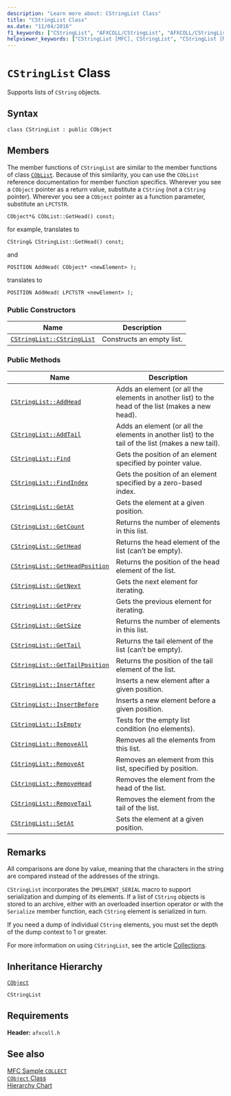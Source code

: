```yaml
---
description: "Learn more about: CStringList Class"
title: "CStringList Class"
ms.date: "11/04/2016"
f1_keywords: ["CStringList", "AFXCOLL/CStringList", "AFXCOLL/CStringList::CStringList", "AFXCOLL/CStringList::AddHead", "AFXCOLL/CStringList::AddTail", "AFXCOLL/CStringList::Find", "AFXCOLL/CStringList::FindIndex", "AFXCOLL/CStringList::GetAt", "AFXCOLL/CStringList::GetCount", "AFXCOLL/CStringList::GetHead", "AFXCOLL/CStringList::GetHeadPosition", "AFXCOLL/CStringList::GetNext", "AFXCOLL/CStringList::GetPrev", "AFXCOLL/CStringList::GetSize", "AFXCOLL/CStringList::GetTail", "AFXCOLL/CStringList::GetTailPosition", "AFXCOLL/CStringList::InsertAfter", "AFXCOLL/CStringList::InsertBefore", "AFXCOLL/CStringList::IsEmpty", "AFXCOLL/CStringList::RemoveAll", "AFXCOLL/CStringList::RemoveAt", "AFXCOLL/CStringList::RemoveHead", "AFXCOLL/CStringList::RemoveTail", "AFXCOLL/CStringList::SetAt"]
helpviewer_keywords: ["CStringList [MFC], CStringList", "CStringList [MFC], AddHead", "CStringList [MFC], AddTail", "CStringList [MFC], Find", "CStringList [MFC], FindIndex", "CStringList [MFC], GetAt", "CStringList [MFC], GetCount", "CStringList [MFC], GetHead", "CStringList [MFC], GetHeadPosition", "CStringList [MFC], GetNext", "CStringList [MFC], GetPrev", "CStringList [MFC], GetSize", "CStringList [MFC], GetTail", "CStringList [MFC], GetTailPosition", "CStringList [MFC], InsertAfter", "CStringList [MFC], InsertBefore", "CStringList [MFC], IsEmpty", "CStringList [MFC], RemoveAll", "CStringList [MFC], RemoveAt", "CStringList [MFC], RemoveHead", "CStringList [MFC], RemoveTail", "CStringList [MFC], SetAt"]
---
```

# `CStringList` Class

Supports lists of `CString` objects.

## Syntax

```
class CStringList : public CObject
```

## Members

The member functions of `CStringList` are similar to the member functions of class [`CObList`](../../mfc/reference/coblist-class.md). Because of this similarity, you can use the `CObList` reference documentation for member function specifics. Wherever you see a `CObject` pointer as a return value, substitute a `CString` (not a `CString` pointer). Wherever you see a `CObject` pointer as a function parameter, substitute an `LPCTSTR`.

`CObject*& CObList::GetHead() const;`

for example, translates to

`CString& CStringList::GetHead() const;`

and

`POSITION AddHead( CObject* <newElement> );`

translates to

`POSITION AddHead( LPCTSTR <newElement> );`

### Public Constructors

|Name|Description|
|----------|-----------------|
|[`CStringList::CStringList`](../../mfc/reference/coblist-class.md#coblist)|Constructs an empty list.|

### Public Methods

|Name|Description|
|----------|-----------------|
|[`CStringList::AddHead`](../../mfc/reference/coblist-class.md#addhead)|Adds an element (or all the elements in another list) to the head of the list (makes a new head).|
|[`CStringList::AddTail`](../../mfc/reference/coblist-class.md#addtail)|Adds an element (or all the elements in another list) to the tail of the list (makes a new tail).|
|[`CStringList::Find`](../../mfc/reference/coblist-class.md#find)|Gets the position of an element specified by pointer value.|
|[`CStringList::FindIndex`](../../mfc/reference/coblist-class.md#findindex)|Gets the position of an element specified by a zero-based index.|
|[`CStringList::GetAt`](../../mfc/reference/coblist-class.md#getat)|Gets the element at a given position.|
|[`CStringList::GetCount`](../../mfc/reference/coblist-class.md#getcount)|Returns the number of elements in this list.|
|[`CStringList::GetHead`](../../mfc/reference/coblist-class.md#gethead)|Returns the head element of the list (can’t be empty).|
|[`CStringList::GetHeadPosition`](../../mfc/reference/coblist-class.md#getheadposition)|Returns the position of the head element of the list.|
|[`CStringList::GetNext`](../../mfc/reference/coblist-class.md#getnext)|Gets the next element for iterating.|
|[`CStringList::GetPrev`](../../mfc/reference/coblist-class.md#getprev)|Gets the previous element for iterating.|
|[`CStringList::GetSize`](../../mfc/reference/coblist-class.md#getsize)|Returns the number of elements in this list.|
|[`CStringList::GetTail`](../../mfc/reference/coblist-class.md#gettail)|Returns the tail element of the list (can’t be empty).|
|[`CStringList::GetTailPosition`](../../mfc/reference/coblist-class.md#gettailposition)|Returns the position of the tail element of the list.|
|[`CStringList::InsertAfter`](../../mfc/reference/coblist-class.md#insertafter)|Inserts a new element after a given position.|
|[`CStringList::InsertBefore`](../../mfc/reference/coblist-class.md#insertbefore)|Inserts a new element before a given position.|
|[`CStringList::IsEmpty`](../../mfc/reference/coblist-class.md#isempty)|Tests for the empty list condition (no elements).|
|[`CStringList::RemoveAll`](../../mfc/reference/coblist-class.md#removeall)|Removes all the elements from this list.|
|[`CStringList::RemoveAt`](../../mfc/reference/coblist-class.md#removeat)|Removes an element from this list, specified by position.|
|[`CStringList::RemoveHead`](../../mfc/reference/coblist-class.md#removehead)|Removes the element from the head of the list.|
|[`CStringList::RemoveTail`](../../mfc/reference/coblist-class.md#removetail)|Removes the element from the tail of the list.|
|[`CStringList::SetAt`](../../mfc/reference/coblist-class.md#setat)|Sets the element at a given position.|

## Remarks

All comparisons are done by value, meaning that the characters in the string are compared instead of the addresses of the strings.

`CStringList` incorporates the `IMPLEMENT_SERIAL` macro to support serialization and dumping of its elements. If a list of `CString` objects is stored to an archive, either with an overloaded insertion operator or with the `Serialize` member function, each `CString` element is serialized in turn.

If you need a dump of individual `CString` elements, you must set the depth of the dump context to 1 or greater.

For more information on using `CStringList`, see the article [Collections](../../mfc/collections.md).

## Inheritance Hierarchy

[`CObject`](../../mfc/reference/cobject-class.md)

`CStringList`

## Requirements

**Header:** `afxcoll.h`

## See also

[MFC Sample `COLLECT`](../../overview/visual-cpp-samples.md)\
[`CObject` Class](../../mfc/reference/cobject-class.md)\
[Hierarchy Chart](../../mfc/hierarchy-chart.md)
